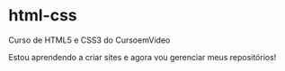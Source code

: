 # html-css
 Curso de HTML5 e CSS3 do CursoemVideo

Estou aprendendo a criar sites e agora vou  gerenciar meus repositórios! 